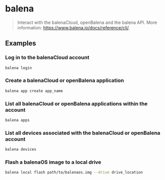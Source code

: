 # balena

> Interact with the balenaCloud, openBalena and the balena API. More information: <https://www.balena.io/docs/reference/cli/>.

## Examples

### Log in to the balenaCloud account

```bash
balena login
```

### Create a balenaCloud or openBalena application

```bash
balena app create app_name
```

### List all balenaCloud or openBalena applications within the account

```bash
balena apps
```

### List all devices associated with the balenaCloud or openBalena account

```bash
balena devices
```

### Flash a balenaOS image to a local drive

```bash
balena local flash path/to/balenaos.img --drive drive_location
```
